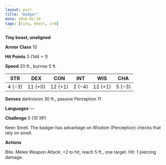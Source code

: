 ```yaml
---
layout: post
title: "Badger"
date: 2016-02-29
tags: [tiny, beast, cr0]
---
```


**Tiny beast, unaligned**

**Armor Class** 10

**Hit Points** 3 (1d4 + 1)

**Speed** 20 ft., burrow 5 ft.

|   STR   |   DEX   |   CON   |   INT   |   WIS   |   CHA   |
|:-----:|:-----:|:-----:|:-----:|:-----:|:-----:|
| 4 (−3) | 11 (+0) | 12 (+1) | 2 (−4) | 12 (+1) | 5 (−3) |

**Senses** darkvision 30 ft., passive Perception 11 

**Languages** — 

**Challenge** 0 (10 XP)

 Keen Smell. The badger has advantage on Wisdom (Perception) checks that rely on smell. 

**Actions** 

Bite. Melee Weapon Attack: +2 to hit, reach 5 ft., one target. Hit: 1 piercing damage.
